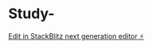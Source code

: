 # Study-

[Edit in StackBlitz next generation editor ⚡️](https://stackblitz.com/~/github.com/Baseplayer238/Study-)